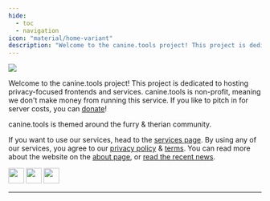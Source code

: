 ```yaml
---
hide:
  - toc
  - navigation
icon: "material/home-variant"
description: "Welcome to the canine.tools project! This project is dedicated to hosting privacy-focused frontends and services."
---
```

<style>
  .md-typeset h1,
  .md-content__button {
    display: none;
  }
</style>

<div class="center">
  <img class="off-glb center" src="{{ config.site_url }}assets/images/banner-nobg.png">
</div>

Welcome to the canine.tools project! This project is dedicated to hosting privacy-focused frontends and services. canine.tools is non-profit, meaning we don't make money from running this service. If you like to pitch in for server costs, you can [donate](donate/index.md)!

canine.tools is themed around the furry & therian community.

If you want to use our services, head to the [services page](services/index.md). By using any of our services, you agree to our [privacy policy](privacy/index.md) & [terms](terms/index.md). You can read more about the website on the [about page](about/index.md), or [read the recent news](blog/index.md).

<div class="badges">
  <img class="off-glb" src="{{ config.site_url }}assets/images/badges/badge.png" height="31">
  <img class="off-glb" src="{{ config.site_url }}assets/images/badges/twopaws.png" height="31">
  <img class="off-glb" src="{{ config.site_url }}assets/images/badges/powered-by-debian.gif" height="31">
</div>

---

<div class="center">
    <div id="random-wolf"></div>
</div>